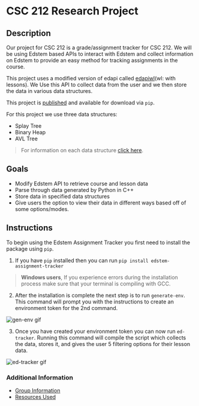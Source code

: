 # CSC 212 Research Project

## Description
<!-- Description of the project -->
Our project for CSC 212 is a grade/assignment tracker for CSC 212. We will be using Edstem based APIs to interact with Edstem and collect information on Edstem to provide an easy method for tracking assignments in the course.

This project uses a modified version of edapi called [edapiwl](docs/api_doc.md)(wl: with lessons). We Use this API to collect data from the user and we then store the data in various data structures.

This project is [published](https://pypi.org/project/edstem-assignment-tracker/) and available for download via `pip`. 

For this project we use three data structures:
* Splay Tree
* Binary Heap
* AVL Tree
>For information on each data structure [click here](docs/dsa.md).

## Goals
<!-- Write goals for project -->
- Modify Edstem API to retrieve course and lesson data
- Parse through data generated by Python in C++
- Store data in specified data structures
- Give users the option to view their data in different ways based off of some options/modes.


## Instructions

To begin using the Edstem Assignment Tracker you first need to install the package using `pip`.

1. If you have `pip` installed then you can run `pip install edstem-assignment-tracker`
>**Windows users**, If you experience errors during the installation process make sure that your terminal is compiling with GCC.

2. After the installation is complete the next step is to run `generate-env`. This command will prompt you with the instructions to create an environment token for the 2nd command.

![gen-env gif](docs/gifs/gen-env-demo.gif)

3. Once you have created your environment token you can now run `ed-tracker`. Running this command will compile the script which collects the data, stores it, and gives the user 5 filtering options for their lesson data.

![ed-tracker gif](docs/gifs/ed-tracker-demo.gif)

### Additional Information

* [Group Information](docs/members.md)
* [Resources Used](docs/resources.md)